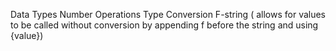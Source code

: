 Data Types
Number
Operations
Type Conversion
F-string ( allows  for values to be called without conversion by appending f before the string and using {value})